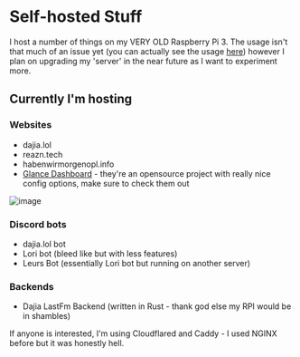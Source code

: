 # Self-hosted Stuff
I host a number of things on my VERY OLD Raspberry Pi 3. The usage isn't that much of an issue yet (you can actually see the usage [here](https://reazn.tech/)) however I plan on upgrading my 'server' in the near future as I want to experiment more. 

## Currently I'm hosting
### Websites
* dajia.lol
* reazn.tech
* habenwirmorgenopl.info
* [Glance Dashboard](https://github.com/glanceapp/glance) - they're an opensource project with really nice config options, make sure to check them out
  
![image](https://github.com/user-attachments/assets/ebf840f5-8433-44aa-a90b-4d6516a962d1)

### Discord bots
* dajia.lol bot
* Lori bot (bleed like but with less features)
* Leurs Bot (essentially Lori bot but running on another server)
  
### Backends
* Dajia LastFm Backend (written in Rust - thank god else my RPI would be in shambles)

If anyone is interested, I'm using Cloudflared and Caddy - I used NGINX before but it was honestly hell.
